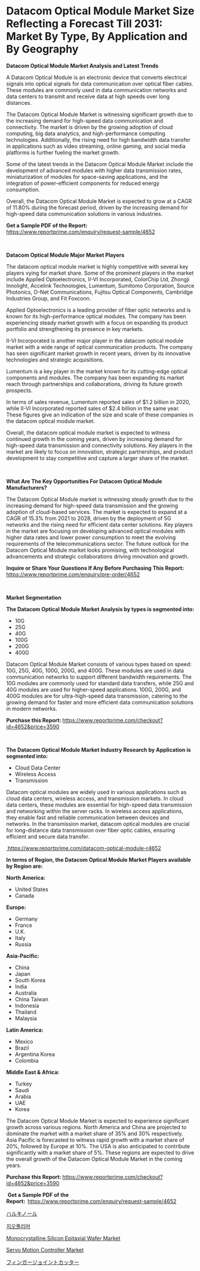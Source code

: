 <p><h1>Datacom Optical Module Market Size Reflecting a Forecast Till 2031: Market By Type, By Application and By Geography</h1></p><p><strong>Datacom Optical Module Market Analysis and Latest Trends</strong></p>
<p><p>A Datacom Optical Module is an electronic device that converts electrical signals into optical signals for data communication over optical fiber cables. These modules are commonly used in data communication networks and data centers to transmit and receive data at high speeds over long distances.</p><p>The Datacom Optical Module Market is witnessing significant growth due to the increasing demand for high-speed data communication and connectivity. The market is driven by the growing adoption of cloud computing, big data analytics, and high-performance computing technologies. Additionally, the rising need for high bandwidth data transfer in applications such as video streaming, online gaming, and social media platforms is further fueling the market growth.</p><p>Some of the latest trends in the Datacom Optical Module Market include the development of advanced modules with higher data transmission rates, miniaturization of modules for space-saving applications, and the integration of power-efficient components for reduced energy consumption.</p><p>Overall, the Datacom Optical Module Market is expected to grow at a CAGR of 11.80% during the forecast period, driven by the increasing demand for high-speed data communication solutions in various industries.</p></p>
<p><strong>Get a Sample PDF of the Report:&nbsp;</strong> <a href="https://www.reportprime.com/enquiry/request-sample/4652">https://www.reportprime.com/enquiry/request-sample/4652</a></p>
<p>&nbsp;</p>
<p><strong>Datacom Optical Module Major Market Players</strong></p>
<p><p>The datacom optical module market is highly competitive with several key players vying for market share. Some of the prominent players in the market include Applied Optoelectronics, II-VI Incorporated, ColorChip Ltd, Zhongji Innolight, Accelink Technologies, Lumentum, Sumitomo Corporation, Source Photonics, O-Net Communications, Fujitsu Optical Components, Cambridge Industries Group, and Fit Foxconn.</p><p>Applied Optoelectronics is a leading provider of fiber optic networks and is known for its high-performance optical modules. The company has been experiencing steady market growth with a focus on expanding its product portfolio and strengthening its presence in key markets.</p><p>II-VI Incorporated is another major player in the datacom optical module market with a wide range of optical communication products. The company has seen significant market growth in recent years, driven by its innovative technologies and strategic acquisitions.</p><p>Lumentum is a key player in the market known for its cutting-edge optical components and modules. The company has been expanding its market reach through partnerships and collaborations, driving its future growth prospects.</p><p>In terms of sales revenue, Lumentum reported sales of $1.2 billion in 2020, while II-VI Incorporated reported sales of $2.4 billion in the same year. These figures give an indication of the size and scale of these companies in the datacom optical module market.</p><p>Overall, the datacom optical module market is expected to witness continued growth in the coming years, driven by increasing demand for high-speed data transmission and connectivity solutions. Key players in the market are likely to focus on innovation, strategic partnerships, and product development to stay competitive and capture a larger share of the market.</p></p>
<p>&nbsp;</p>
<p><strong>What Are The Key Opportunities For Datacom Optical Module Manufacturers?</strong></p>
<p><p>The Datacom Optical Module market is witnessing steady growth due to the increasing demand for high-speed data transmission and the growing adoption of cloud-based services. The market is expected to expand at a CAGR of 15.3% from 2021 to 2028, driven by the deployment of 5G networks and the rising need for efficient data center solutions. Key players in the market are focusing on developing advanced optical modules with higher data rates and lower power consumption to meet the evolving requirements of the telecommunications sector. The future outlook for the Datacom Optical Module market looks promising, with technological advancements and strategic collaborations driving innovation and growth.</p></p>
<p><strong>Inquire or Share Your Questions If Any Before Purchasing This Report:</strong> <a href="https://www.reportprime.com/enquiry/pre-order/4652">https://www.reportprime.com/enquiry/pre-order/4652</a></p>
<p>&nbsp;</p>
<p><strong>Market Segmentation</strong></p>
<p><strong>The Datacom Optical Module Market Analysis by types is segmented into:</strong></p>
<p><ul><li>10G</li><li>25G</li><li>40G</li><li>100G</li><li>200G</li><li>400G</li></ul></p>
<p><p>Datacom Optical Module Market consists of various types based on speed: 10G, 25G, 40G, 100G, 200G, and 400G. These modules are used in data communication networks to support different bandwidth requirements. The 10G modules are commonly used for standard data transfers, while 25G and 40G modules are used for higher-speed applications. 100G, 200G, and 400G modules are for ultra-high-speed data transmission, catering to the growing demand for faster and more efficient data communication solutions in modern networks.</p></p>
<p><strong>Purchase this Report:&nbsp;</strong><a href="https://www.reportprime.com/checkout?id=4652&price=3590">https://www.reportprime.com/checkout?id=4652&price=3590</a></p>
<p>&nbsp;</p>
<p><strong>The Datacom Optical Module Market Industry Research by Application is segmented into:</strong></p>
<p><ul><li>Cloud Data Center</li><li>Wireless Access</li><li>Transmission</li></ul></p>
<p><p>Datacom optical modules are widely used in various applications such as cloud data centers, wireless access, and transmission markets. In cloud data centers, these modules are essential for high-speed data transmission and networking within the server racks. In wireless access applications, they enable fast and reliable communication between devices and networks. In the transmission market, datacom optical modules are crucial for long-distance data transmission over fiber optic cables, ensuring efficient and secure data transfer.</p></p>
<p><a href="https://www.reportprime.com/datacom-optical-module-r4652">&nbsp;https://www.reportprime.com/datacom-optical-module-r4652</a></p>
<p><strong>In terms of Region, the Datacom Optical Module Market Players available by Region are:</strong></p>
<p>
    <p> <strong> North America: </strong>
        <ul>
            <li>United States</li>
            <li>Canada</li>
        </ul>
        </p> 
    <p> <strong> Europe: </strong>
        <ul>
            <li>Germany</li>
            <li>France</li>
            <li>U.K.</li>
            <li>Italy</li>
            <li>Russia</li>
        </ul>
        </p> 
    <p> <strong> Asia-Pacific: </strong>
        <ul>
            <li>China</li>
            <li>Japan</li>
            <li>South Korea</li>
            <li>India</li>
            <li>Australia</li>
            <li>China Taiwan</li>
            <li>Indonesia</li>
            <li>Thailand</li>
            <li>Malaysia</li>
        </ul>
        </p> 
    <p> <strong> Latin America: </strong>
        <ul>
            <li>Mexico</li>
            <li>Brazil</li>
            <li>Argentina Korea</li>
            <li>Colombia</li>
        </ul>
        </p> 
    <p> <strong> Middle East & Africa: </strong>
        <ul>
            <li>Turkey</li>
            <li>Saudi</li>
            <li>Arabia</li>
            <li>UAE</li>
            <li>Korea</li>
        </ul>
    </p>
    </p>
<p><p>The Datacom Optical Module Market is expected to experience significant growth across various regions. North America and China are projected to dominate the market with a market share of 35% and 30% respectively. Asia Pacific is forecasted to witness rapid growth with a market share of 20%, followed by Europe at 10%. The USA is also anticipated to contribute significantly with a market share of 5%. These regions are expected to drive the overall growth of the Datacom Optical Module Market in the coming years.</p></p>
<p><strong>Purchase this Report: </strong><a href="https://www.reportprime.com/checkout?id=4652&price=3590">https://www.reportprime.com/checkout?id=4652&price=3590</a></p>
<p>&nbsp;<strong>Get a Sample PDF of the Report:&nbsp;&nbsp;</strong><a href="https://www.reportprime.com/enquiry/request-sample/4652">https://www.reportprime.com/enquiry/request-sample/4652</a></p>
<p><strong></strong></p>
<p><p><a href="https://github.com/JerelSchulit20231/Market-Research-Report-List-1/blob/main/847574673692.md">ハルキノール</a></p><p><a href="https://github.com/Tristiarton768456/Market-Research-Report-List-1/blob/main/219100778515.md">지오폴리머</a></p><p><a href="https://github.com/nancykennedykellievqfqt2/Market-Research-Report-List-2/blob/main/monocrystalline-silicon-epitaxial-wafer-market.md">Monocrystalline Silicon Epitaxial Wafer Market</a></p><p><a href="https://github.com/seekum/Market-Research-Report-List-2/blob/main/servo-motion-controller-market.md">Servo Motion Controller Market</a></p><p><a href="https://github.com/BrionnaBoyle/Market-Research-Report-List-1/blob/main/235871873693.md">フィンガージョイントカッター</a></p></p>